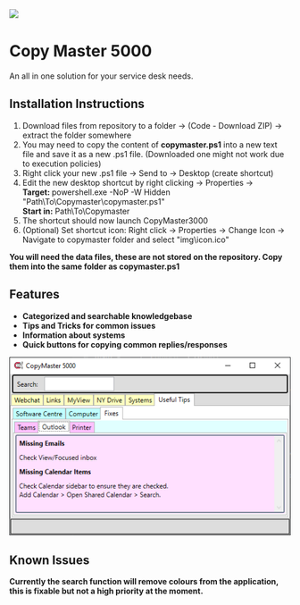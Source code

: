 <img src="/icon.ico"> 
<h1>Copy Master 5000</h1>
An all in one solution for your service desk needs.
<h2>Installation Instructions</h2>
<ol>
<li>Download files from repository to a folder -> (Code - Download ZIP) -> extract the folder somewhere</li>
<li>You may need to copy the content of <b>copymaster.ps1</b> into a new text file and save it as a new .ps1 file. (Downloaded one might not work due to execution policies)</li>
<li>Right click your new .ps1 file -> Send to -> Desktop (create shortcut)</li>
<li>Edit the new desktop shortcut by right clicking -> Properties -> <br><b>Target: </b>powershell.exe -NoP -W Hidden "Path\To\Copymaster\copymaster.ps1"<br><b>Start in:</b> Path\To\Copymaster</li>
<li>The shortcut should now launch CopyMaster3000</li>
<li>(Optional) Set shortcut icon: Right click -> Properties -> Change Icon -> Navigate to copymaster folder and select "img\icon.ico"</li>
</ol>
<b>You will need the data files, these are not stored on the repository. Copy them into the same folder as copymaster.ps1<b>

<h2>Features</h2>
<ul>
   <li style="list-style-type:disc">Categorized and searchable knowledgebase</li>
   <li style="list-style-type:disc">Tips and Tricks for common issues</li>
   <li style="list-style-type:disc">Information about systems</li>
   <li style="list-style-type:disc">Quick buttons for copying common replies/responses</li>
</ul>
<img src="/copymaster_preview.png"> 
   
<h2>Known Issues</h2>
Currently the search function will remove colours from the application, this is fixable but not a high priority at the moment.

